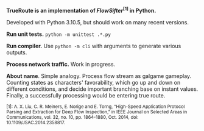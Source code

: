 **TrueRoute is an implementation of *FlowSifter*<sup>[1]</sup> in Python.**

Developed with Python 3.10.5, but should work on many recent versions.

**Run unit tests.** `python -m unittest .*.py`

**Run compiler.** Use `python -m cli` with arguments to generate various outputs.

**Process network traffic.** Work in progress.

**About name**. Simple analogy. Process flow stream as galgame gameplay. Counting states as characters' favorability, which go up and down on different conditions, and decide important branching base on instant values. Finally, a successfully processing would be entering true route.

<sub>
[1]: A. X. Liu, C. R. Meiners, E. Norige and E. Torng, "High-Speed Application Protocol Parsing and Extraction for Deep Flow Inspection," in IEEE Journal on Selected Areas in Communications, vol. 32, no. 10, pp. 1864-1880, Oct. 2014, doi: 10.1109/JSAC.2014.2358817.
</sub>